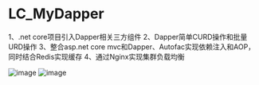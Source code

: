# LC_MyDapper
1、.net core项目引入Dapper相关三方组件 2、Dapper简单CURD操作和批量URD操作 3、整合asp.net core mvc和Dapper、Autofac实现依赖注入和AOP，同时结合Redis实现缓存 4、通过Nginx实现集群负载均衡

![image](https://user-images.githubusercontent.com/26539681/120571812-79356380-c44d-11eb-9879-f4c66e24bf30.png)
![image](https://user-images.githubusercontent.com/26539681/120572010-d4ffec80-c44d-11eb-975c-dacb2735d250.png)





